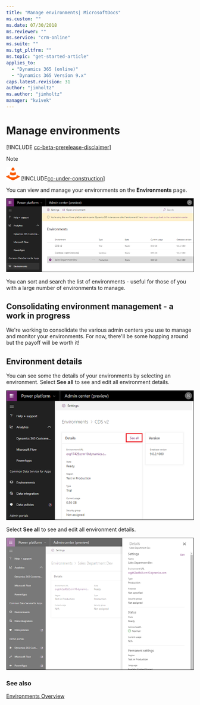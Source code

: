 ```yaml
---
title: "Manage environments| MicrosoftDocs"
ms.custom: ""
ms.date: 07/30/2018
ms.reviewer: ""
ms.service: "crm-online"
ms.suite: ""
ms.tgt_pltfrm: ""
ms.topic: "get-started-article"
applies_to: 
  - "Dynamics 365 (online)"
  - "Dynamics 365 Version 9.x"
caps.latest.revision: 31
author: "jimholtz"
ms.author: "jimholtz"
manager: "kvivek"
---
```

# Manage environments

[!INCLUDE [cc-beta-prerelease-disclaimer](../includes/cc-beta-prerelease-disclaimer.md)]

> [!NOTE]
> ![This page is under construction. Check back soon!](media/under_construction.png "Coming soon")  [!INCLUDE[cc-under-construction](../includes/cc-under-construction.md)]

You can view and manage your environments on the **Environments** page. 

![Environment list](media/environment-list.png "Environment list")

You can sort and search the list of environments - useful for those of you with a large number of environments to manage.

## Consolidating environment management - a work in progress

We're working to consolidate the various admin centers you use to manage and monitor your environments. For now, there'll be some hopping around but the payoff will be worth it! 

## Environment details

You can see some the details of your environments by selecting an environment. Select **See all** to see and edit all environment details.

![Environment details](media/environment-details-see-all.png "Environment details")

Select **See all** to see and edit all environment details.

![More environment details](media/environment-details-more.png "More environment details")

### See also
[Environments Overview](https://docs.microsoft.com/powerapps/administrator/environments-overview)